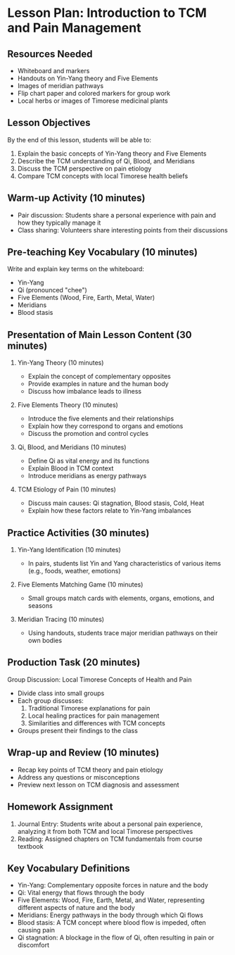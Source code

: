 # Lesson Plan: Introduction to TCM and Pain Management

## Resources Needed
- Whiteboard and markers
- Handouts on Yin-Yang theory and Five Elements
- Images of meridian pathways
- Flip chart paper and colored markers for group work
- Local herbs or images of Timorese medicinal plants

## Lesson Objectives
By the end of this lesson, students will be able to:
1. Explain the basic concepts of Yin-Yang theory and Five Elements
2. Describe the TCM understanding of Qi, Blood, and Meridians
3. Discuss the TCM perspective on pain etiology
4. Compare TCM concepts with local Timorese health beliefs

## Warm-up Activity (10 minutes)
- Pair discussion: Students share a personal experience with pain and how they typically manage it
- Class sharing: Volunteers share interesting points from their discussions

## Pre-teaching Key Vocabulary (10 minutes)
Write and explain key terms on the whiteboard:
- Yin-Yang
- Qi (pronounced "chee")
- Five Elements (Wood, Fire, Earth, Metal, Water)
- Meridians
- Blood stasis

## Presentation of Main Lesson Content (30 minutes)
1. Yin-Yang Theory (10 minutes)
   - Explain the concept of complementary opposites
   - Provide examples in nature and the human body
   - Discuss how imbalance leads to illness

2. Five Elements Theory (10 minutes)
   - Introduce the five elements and their relationships
   - Explain how they correspond to organs and emotions
   - Discuss the promotion and control cycles

3. Qi, Blood, and Meridians (10 minutes)
   - Define Qi as vital energy and its functions
   - Explain Blood in TCM context
   - Introduce meridians as energy pathways

4. TCM Etiology of Pain (10 minutes)
   - Discuss main causes: Qi stagnation, Blood stasis, Cold, Heat
   - Explain how these factors relate to Yin-Yang imbalances

## Practice Activities (30 minutes)
1. Yin-Yang Identification (10 minutes)
   - In pairs, students list Yin and Yang characteristics of various items (e.g., foods, weather, emotions)

2. Five Elements Matching Game (10 minutes)
   - Small groups match cards with elements, organs, emotions, and seasons

3. Meridian Tracing (10 minutes)
   - Using handouts, students trace major meridian pathways on their own bodies

## Production Task (20 minutes)
Group Discussion: Local Timorese Concepts of Health and Pain
- Divide class into small groups
- Each group discusses:
  1. Traditional Timorese explanations for pain
  2. Local healing practices for pain management
  3. Similarities and differences with TCM concepts
- Groups present their findings to the class

## Wrap-up and Review (10 minutes)
- Recap key points of TCM theory and pain etiology
- Address any questions or misconceptions
- Preview next lesson on TCM diagnosis and assessment

## Homework Assignment
1. Journal Entry: Students write about a personal pain experience, analyzing it from both TCM and local Timorese perspectives
2. Reading: Assigned chapters on TCM fundamentals from course textbook

## Key Vocabulary Definitions
- Yin-Yang: Complementary opposite forces in nature and the body
- Qi: Vital energy that flows through the body
- Five Elements: Wood, Fire, Earth, Metal, and Water, representing different aspects of nature and the body
- Meridians: Energy pathways in the body through which Qi flows
- Blood stasis: A TCM concept where blood flow is impeded, often causing pain
- Qi stagnation: A blockage in the flow of Qi, often resulting in pain or discomfort